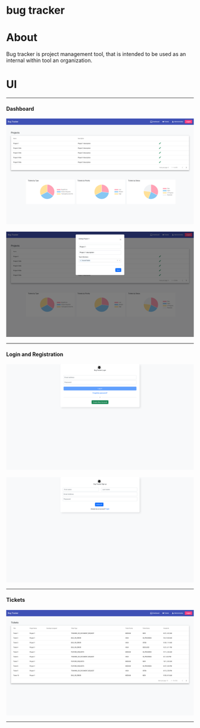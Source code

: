 # bug tracker

# About <a name = "about"></a>
<p> 
Bug tracker is project management tool, that is intended to be used as an internal within tool an organization.
</p>

# UI 

---
#### Dashboard
<img alt="dashboard" src="/img/front-end/dashboard.png">
<br><br>
<img alt="ticket-form" src="/img/front-end/ticket-edit.png">

---

#### Login and Registration
<img alt="login" src="/img/front-end/login.png">
<br><br>
<img alt="sign up" src="/img/front-end/sign-up.png">

---


#### Tickets
<img alt="ticket-list" src="/img/front-end/ticket-list.png">

---
